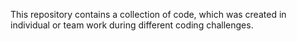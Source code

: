 This repository contains a collection of code, which was created in individual or team work during different coding challenges.
